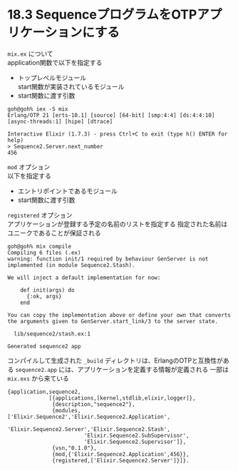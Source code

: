 # 18.3 SequenceプログラムをOTPアプリケーションにする

`mix.ex` について  
application関数で以下を指定する
- トップレベルモジュール  
    start関数が実装されているモジュール
- start関数に渡す引数

```
goh@goh% iex -S mix
Erlang/OTP 21 [erts-10.1] [source] [64-bit] [smp:4:4] [ds:4:4:10] [async-threads:1] [hipe] [dtrace]

Interactive Elixir (1.7.3) - press Ctrl+C to exit (type h() ENTER for help)
> Sequence2.Server.next_number
456
```

`mod` オプション  
以下を指定する
- エントリポイントであるモジュール
- start関数に渡す引数

`registered` オプション  
アプリケーションが登録する予定の名前のリストを指定する
指定された名前はユニークであることが保証される

```
goh@goh% mix compile
Compiling 6 files (.ex)
warning: function init/1 required by behaviour GenServer is not implemented (in module Sequence2.Stash).

We will inject a default implementation for now:

    def init(args) do
      {:ok, args}
    end

You can copy the implementation above or define your own that converts the arguments given to GenServer.start_link/3 to the server state.

  lib/sequence2/stash.ex:1

Generated sequence2 app
```

コンパイルして生成された `_build` ディレクトリは、ErlangのOTPと互換性がある
`sequence2.app` には、アプリケーションを定義する情報が定義される
一部は `mix.exs` から来ている

```:_build/dev/lib/sequence2/ebin/sequence2.app
{application,sequence2,
             [{applications,[kernel,stdlib,elixir,logger]},
              {description,"sequence2"},
              {modules,['Elixir.Sequence2','Elixir.Sequence2.Application',
                        'Elixir.Sequence2.Server','Elixir.Sequence2.Stash',
                        'Elixir.Sequence2.SubSupervisor',
                        'Elixir.Sequence2.Supervisor']},
              {vsn,"0.1.0"},
              {mod,{'Elixir.Sequence2.Application',456}},
              {registered,['Elixir.Sequence2.Server']}]}.
```

